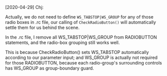 [2020-04-29] Chj:

Actually, we do not need to define `WS_TABSTOP|WS_GROUP` for any of those radio boxes in .rc file, our calling of `CheckRadioButton()` will automatically settle them for us behind the scene.

In the .rc file, I remove all WS_TABSTOP|WS_GROUP from RADIOBUTTON statements, and the radio-box grouping still works well.

This is because CheckRadioButton() sets WS_TABSTOP automatically according to our parameter input; and WS_GROUP is actually not required for those RADIOBUTTON, because each radio-group's surrounding controls has WS_GROUP as group-boundary guard.
